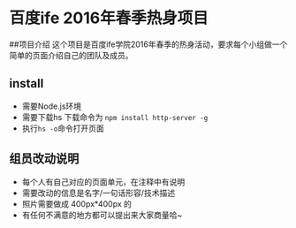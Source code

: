 # 百度ife 2016年春季热身项目

##项目介绍
这个项目是百度ife学院2016年春季的热身活动，要求每个小组做一个简单的页面介绍自己的团队及成员。

## install
+ 需要Node.js环境
+ 需要下载hs 下载命令为 `npm install http-server -g`
+ 执行`hs -o`命令打开页面


## 组员改动说明
+ 每个人有自己对应的页面单元，在注释中有说明
+ 需要改动的信息是名字/一句话形容/技术描述
+ 照片需要做成 400px*400px 的
+ 有任何不满意的地方都可以提出来大家商量哈~

 